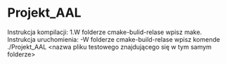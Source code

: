 # Projekt_AAL
Instrukcja kompilacji:
1.W folderze cmake-bulid-relase wpisz make.
Instrukcja uruchomienia:
-W folderze cmake-build-relase wpisz komende ./Projekt_AAL <nazwa pliku testowego znajdującego się w tym samym folderze>
